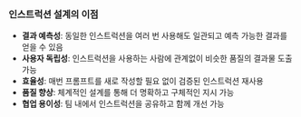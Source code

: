 ### 인스트럭션 설계의 이점

- **결과 예측성**: 동일한 인스트럭션을 여러 번 사용해도 일관되고 예측 가능한 결과를 얻을 수 있음
- **사용자 독립성**: 인스트럭션을 사용하는 사람에 관계없이 비슷한 품질의 결과물 도출 가능
- **효율성**: 매번 프롬프트를 새로 작성할 필요 없이 검증된 인스트럭션 재사용
- **품질 향상**: 체계적인 설계를 통해 더 명확하고 구체적인 지시 가능
- **협업 용이성**: 팀 내에서 인스트럭션을 공유하고 함께 개선 가능